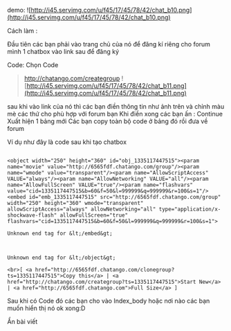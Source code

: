 demo:
![http://i45.servimg.com/u/f45/17/45/78/42/chat_b10.png](http://i45.servimg.com/u/f45/17/45/78/42/chat_b10.png)


Cách làm :


Đầu tiên các bạn phải vào trang chủ của nó để đăng kí riêng cho forum mình 1 chatbox
vào link sau để đăng ký

Code: Chọn Code
> http://chatango.com/creategroup
![http://i45.servimg.com/u/f45/17/45/78/42/chat_b11.png](http://i45.servimg.com/u/f45/17/45/78/42/chat_b11.png)


sau khi vào link của nó thì các bạn điền thông tin như ảnh trên
và chỉnh màu mè các thứ cho phù hợp với forum bạn
Khi điền xong các bạn ấn : Continue
Xuất hiện 1 bảng mới
Các bạn copy toàn bộ code ở bảng đó rồi đưa về forum

Ví dụ như đây là code sau khi tạo chatbox

```

<object width="250" height="360" id="obj_1335117447515"><param name="movie" value="http://6565fdf.chatango.com/group"/><param name="wmode" value="transparent"/><param name="AllowScriptAccess" VALUE="always"/><param name="AllowNetworking" VALUE="all"/><param name="AllowFullScreen" VALUE="true"/><param name="flashvars" value="cid=1335117447515&b=60&f=50&l=999999&q=999999&r=100&s=1"/><embed id="emb_1335117447515" src="http://6565fdf.chatango.com/group" width="250" height="360" wmode="transparent" allowScriptAccess="always" allowNetworking="all" type="application/x-shockwave-flash" allowFullScreen="true" flashvars="cid=1335117447515&b=60&f=50&l=999999&q=999999&r=100&s=1">

Unknown end tag for &lt;/embed&gt;



Unknown end tag for &lt;/object&gt;

<br>[ <a href="http://6565fdf.chatango.com/clonegroup?ts=1335117447515">Copy this</a> | <a href="http://chatango.com/creategroup?ts=1335117447515">Start New</a> | <a href="http://6565fdf.chatango.com">Full Size</a> ]

```

Sau khi có Code đó các bạn cho vào Index\_body hoặc nơi nào các bạn muốn hiển thị nó
ok xong:D

Ẩn bài viết